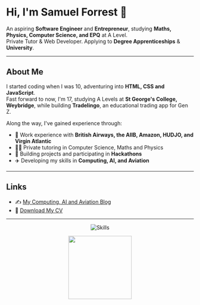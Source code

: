 # Hi, I'm Samuel Forrest 👋  

An aspiring **Software Engineer** and **Entrepreneur**, studying **Maths, Physics, Computer Science, and EPQ** at A Level.  
Private Tutor & Web Developer. Applying to **Degree Apprenticeships** & **University**.  

---

## About Me  

I started coding when I was 10, adventuring into **HTML, CSS and JavaScript**.  
Fast forward to now, I'm 17, studying A Levels at **St George's College, Weybridge**, while building **Tradelingo**, an educational trading app for Gen Z.  

Along the way, I've gained experience through:  
- 💼 Work experience with **British Airways, the AIIB, Amazon, HUDJO, and Virgin Atlantic**  
- 🧑‍🏫 Private tutoring in Computer Science, Maths and Physics  
- 🚀 Building projects and participating in **Hackathons**  
- ✈️ Developing my skills in **Computing, AI, and Aviation**  

---

## Links  

- ✍️ [My Computing, AI and Aviation Blog](#)  
- 📄 [Download My CV](#)  
---

<p align="center">
  <img src="https://skillicons.dev/icons?i=python,js,html,css,figma,github,vscode" alt="Skills" />
</p>

<p align="center">
  <img src="https://github-readme-stats.vercel.app/api?username=samuelforrest&show_icons=true&theme=tokyonight&hide=prs,contribs&count_private=true" height="170">
</p>

